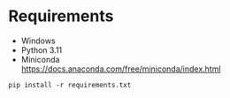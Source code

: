 # Requirements
- Windows 
- Python 3.11
- Miniconda  
https://docs.anaconda.com/free/miniconda/index.html

`pip install -r requirements.txt`